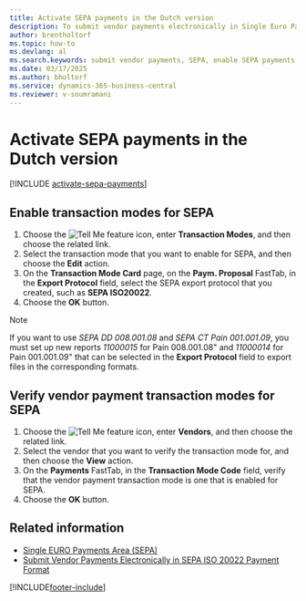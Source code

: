 ```yaml
---
title: Activate SEPA payments in the Dutch version
description: To submit vendor payments electronically in Single Euro Payments Area (SEPA) ISO 20022 payment format, you must set up prerequisites for enabling SEPA payments.
author: brentholtorf
ms.topic: how-to
ms.devlang: al
ms.search.keywords: submit vendor payments, SEPA, enable SEPA payments, electronic vendor payments, Dutch version, Netherlands
ms.date: 03/17/2025
ms.author: bholtorf
ms.service: dynamics-365-business-central
ms.reviewer: v-soumramani
---
```


# Activate SEPA payments in the Dutch version

[!INCLUDE [activate-sepa-payments](../includes/BENL/activate-sepa-payments.md)]

## Enable transaction modes for SEPA  

1. Choose the ![Tell Me feature](../../media/ui-search/search_small.png "Tell me what you want to do") icon, enter **Transaction Modes**, and then choose the related link.  
1. Select the transaction mode that you want to enable for SEPA, and then choose the **Edit** action.  
1. On the **Transaction Mode Card** page, on the **Paym. Proposal** FastTab, in the **Export Protocol** field, select the SEPA export protocol that you created, such as **SEPA ISO20022**.  
1. Choose the **OK** button.  

> [!NOTE]
> If you want to use *SEPA DD 008.001.08* and *SEPA CT Pain 001.001.09*, you must set up new reports *11000015* for Pain 008.001.08" and *11000014* for Pain 001.001.09" that can be selected in the **Export Protocol** field to export files in the corresponding formats.  

## Verify vendor payment transaction modes for SEPA  

1. Choose the ![Tell Me feature](../../media/ui-search/search_small.png "Tell me what you want to do") icon, enter **Vendors**, and then choose the related link.  
1. Select the vendor that you want to verify the transaction mode for, and then choose the **View** action.  
1. On the **Payments** FastTab, in the **Transaction Mode Code** field, verify that the vendor payment transaction mode is one that is enabled for SEPA.  
1. Choose the **OK** button.  

## Related information

- [Single EURO Payments Area (SEPA)](single-euro-payments-area-sepa-.md)  
- [Submit Vendor Payments Electronically in SEPA ISO 20022 Payment Format](how-to-submit-vendor-payments-electronically-in-sepa-iso-20022-payment-format.md)  

[!INCLUDE[footer-include](../../includes/footer-banner.md)]
